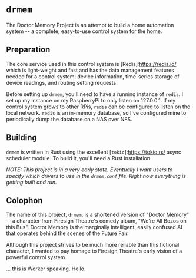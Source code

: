 # `drmem`

The Doctor Memory Project is an attempt to build a home automation
system -- a complete, easy-to-use control system for the home.

## Preparation

The core service used in this control system is
[Redis]:https://redis.io/ which is light-weight and fast and has the
data management features needed for a control system: device
information, time-series storage of device readings, and routing
setting requests.

Before setting up `drmem`, you'll need to have a running instance of
`redis`. I set up my instance on my RaspberryPi to only listen on
127.0.0.1. If my control system grows to other RPis, `redis` can be
configured to listen on the local network. `redis` is an in-memory
database, so I've configured mine to periodically dump the database on
a NAS over NFS.

## Building

`drmem` is written in Rust using the excellent
[`tokio`]:https://tokio.rs/ async scheduler module. To build it,
you'll need a Rust installation.

*NOTE: This project is in a very early state. Eventually I want users
to specify which drivers to use in the `drmem.conf` file. Right now
everything is getting built and run.*

## Colophon

The name of this project, `drmem`, is a shortened version of "Doctor
Memory" -- a character from Firesign Theatre's comedy album, "We're
All Bozos on this Bus". Doctor Memory is the marginally intelligent,
easily confused AI that operates behind the scenes of the Future Fair.

Although this project strives to be much more reliable than this
fictional character, I wanted to pay homage to Firesign Theatre's
early vision of a powerful control system.

... this is Worker speaking. Hello.

